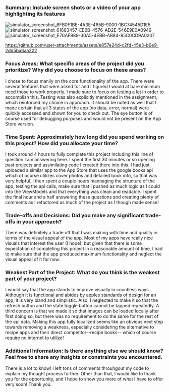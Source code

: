 ### Summary: Include screen shots or a video of your app highlighting its features
![simulator_screenshot_6FB0F1BE-4A3E-465B-9000-1BC74545D1E5](https://github.com/user-attachments/assets/796bfa95-8ae1-49f0-a0f5-b81f04747a22)
![simulator_screenshot_61683457-EE6B-4576-AD2E-546E9E0A0949](https://github.com/user-attachments/assets/f42f4157-2f62-4fea-87c2-47e199416bca)
![simulator_screenshot_E76AF989-30A5-4EBB-AB84-85C0CD9A0207](https://github.com/user-attachments/assets/8c73114b-a543-427d-af43-c59a953c6bd6)

https://github.com/user-attachments/assets/e857e24d-c2fd-45e3-b6e9-2dd5ba6aa222

### Focus Areas: What specific areas of the project did you prioritize? Why did you choose to focus on these areas?
I chose to focus manily on the core functionality of the app. There were several features that were asked for and I figured I would at bare minimum need those to work properly. I made sure to focus
on testing a lot in order to accomplish this. Testing was also explicitly mentioned in the assignment, which reinforced my choice in approach. It should be noted as well that I made certain that
all 3 states of the app (no data, error, normal) were quickly accessed and shown for you to check out. The eye button is of course used for debugging purposes and would not be present on the App Store version.

### Time Spent: Approximately how long did you spend working on this project? How did you allocate your time?
I took around 4 hours to fully complete this project including this line of question I am answering here.
I spent the first 30 minutes or so opening past projects and assimilating code I created there into this. I had just uploaded a similar app to the App Store that uses the google books api which
of ocurse utilizes cover photos and detailed book info, so that was very helpful. I then spent a couple hours mannaging the structure of the app, testing the api calls, make sure that I pushed
as much logic as I could into the ViewModels and that everything was clean and readable. I spent the final hour and a half answering these questions and creating plenty of comments as I 
refactored as much of the project as I though made sense!

### Trade-offs and Decisions: Did you make any significant trade-offs in your approach?
There was definitely a trade off that I was making with time and quality in terms of the visual appeal of the app. Most of my apps have really nice visuals that interest the user (I hope), but given
that there is some expectation of completing this project in a reasonable amount of time, I had to make sure that the app produced maximum functionality and neglect the visual appeal of it for now. 

### Weakest Part of the Project: What do you think is the weakest part of your project?
I would say that the app stands to improve visually in countless ways. Although it is functional and abides by apples standards of design for an app, it is very bland and simplistic. Also, I neglected
to make it so that the refresh button and the state toggle button cannot be tapped repeatedly. A third concern is that we made it so that images can be loaded locally after first doing so, but there
was no requirement to do the same for the rest of the api data. Making this app fully localized seems like an obvious next step towards removing a weakness, especially considering the alternative to
recipe apps and their direct competitor--recipe books-- which of course require no internet to utilize!

### Additional Information: Is there anything else we should know? Feel free to share any insights or constraints you encountered.
There is a lot to know! I left tons of comments throuhgout my code to explain my thought process further. Other than that, I would like to thank you for the opportunity, and I hope to show you more of 
what I have to offer very soon! Thank you.
